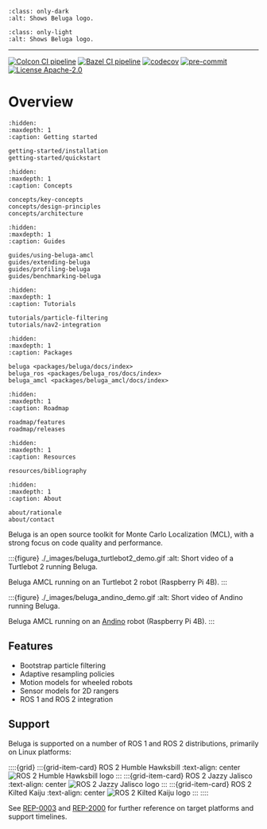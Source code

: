 <!--
Copyright 2024 Ekumen, Inc.

Licensed under the Apache License, Version 2.0 (the "License");
you may not use this file except in compliance with the License.
You may obtain a copy of the License at

    http://www.apache.org/licenses/LICENSE-2.0

Unless required by applicable law or agreed to in writing, software
distributed under the License is distributed on an "AS IS" BASIS,
WITHOUT WARRANTIES OR CONDITIONS OF ANY KIND, either express or implied.
See the License for the specific language governing permissions and
limitations under the License.
-->

```{image} _images/logo_with_name_dark.png
:class: only-dark
:alt: Shows Beluga logo.
```

```{image} _images/logo_with_name_light.png
:class: only-light
:alt: Shows Beluga logo.
```

---

[![Colcon CI pipeline](https://github.com/Ekumen-OS/beluga/actions/workflows/colcon.yml/badge.svg?branch=main)](https://github.com/Ekumen-OS/beluga/actions/workflows/colcon.yml?query=branch:main)
[![Bazel CI pipeline](https://github.com/Ekumen-OS/beluga/actions/workflows/bazel.yml/badge.svg?branch=main)](https://github.com/Ekumen-OS/beluga/actions/workflows/bazel.yml?query=branch:main)
[![codecov](https://codecov.io/gh/Ekumen-OS/beluga/branch/main/graph/badge.svg?token=rK7BNC5giK)](https://codecov.io/gh/Ekumen-OS/beluga)
[![pre-commit](https://img.shields.io/badge/pre--commit-enabled-brightgreen?logo=pre-commit)](https://github.com/pre-commit/pre-commit)
[![License Apache-2.0](https://img.shields.io/badge/license-Apache--2.0-blue.svg)](https://github.com/Ekumen-OS/beluga/blob/main/LICENSE)

# Overview

```{toctree}
:hidden:
:maxdepth: 1
:caption: Getting started

getting-started/installation
getting-started/quickstart
```

```{toctree}
:hidden:
:maxdepth: 1
:caption: Concepts

concepts/key-concepts
concepts/design-principles
concepts/architecture
```

```{toctree}
:hidden:
:maxdepth: 1
:caption: Guides

guides/using-beluga-amcl
guides/extending-beluga
guides/profiling-beluga
guides/benchmarking-beluga
```

```{toctree}
:hidden:
:maxdepth: 1
:caption: Tutorials

tutorials/particle-filtering
tutorials/nav2-integration
```

```{toctree}
:hidden:
:maxdepth: 1
:caption: Packages

beluga <packages/beluga/docs/index>
beluga_ros <packages/beluga_ros/docs/index>
beluga_amcl <packages/beluga_amcl/docs/index>
```

```{toctree}
:hidden:
:maxdepth: 1
:caption: Roadmap

roadmap/features
roadmap/releases
```

```{toctree}
:hidden:
:maxdepth: 1
:caption: Resources

resources/bibliography
```

```{toctree}
:hidden:
:maxdepth: 1
:caption: About

about/rationale
about/contact
```

Beluga is an open source toolkit for Monte Carlo Localization (MCL), with a strong focus on code quality and performance.

:::{figure} ./_images/beluga_turtlebot2_demo.gif
:alt: Short video of a Turtlebot 2 running Beluga.

Beluga AMCL running on an Turtlebot 2 robot (Raspberry Pi 4B).
:::

:::{figure} ./_images/beluga_andino_demo.gif
:alt: Short video of Andino running Beluga.

Beluga AMCL running on an [Andino](https://github.com/Ekumen-OS/andino) robot (Raspberry Pi 4B).
:::

## Features

- Bootstrap particle filtering
- Adaptive resampling policies
- Motion models for wheeled robots
- Sensor models for 2D rangers
- ROS 1 and ROS 2 integration

## Support

Beluga is supported on a number of ROS 1 and ROS 2 distributions, primarily on Linux platforms:

::::{grid}
:::{grid-item-card} ROS 2 Humble Hawksbill
:text-align: center
![ROS 2 Humble Hawksbill logo](./_images/humble_hawksbill_logo.png)
:::
:::{grid-item-card} ROS 2 Jazzy Jalisco
:text-align: center
![ROS 2 Jazzy Jalisco logo](./_images/jazzy_jalisco_logo.png)
:::
:::{grid-item-card} ROS 2 Kilted Kaiju
:text-align: center
![ROS 2 Kilted Kaiju logo](./_images/kilted_kaiju_logo.png)
:::
::::

See [REP-0003](https://ros.org/reps/rep-0003.html) and  [REP-2000](https://www.ros.org/reps/rep-2000.html) for further reference on target platforms and support timelines.
